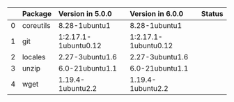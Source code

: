 <!-- markdown-link-check-disable -->

|    | Package   | Version in 5.0.0     | Version in 6.0.0     | Status   |
|---:|:----------|:---------------------|:---------------------|:---------|
|  0 | coreutils | 8.28-1ubuntu1        | 8.28-1ubuntu1        |          |
|  1 | git       | 1:2.17.1-1ubuntu0.12 | 1:2.17.1-1ubuntu0.12 |          |
|  2 | locales   | 2.27-3ubuntu1.6      | 2.27-3ubuntu1.6      |          |
|  3 | unzip     | 6.0-21ubuntu1.1      | 6.0-21ubuntu1.1      |          |
|  4 | wget      | 1.19.4-1ubuntu2.2    | 1.19.4-1ubuntu2.2    |          |